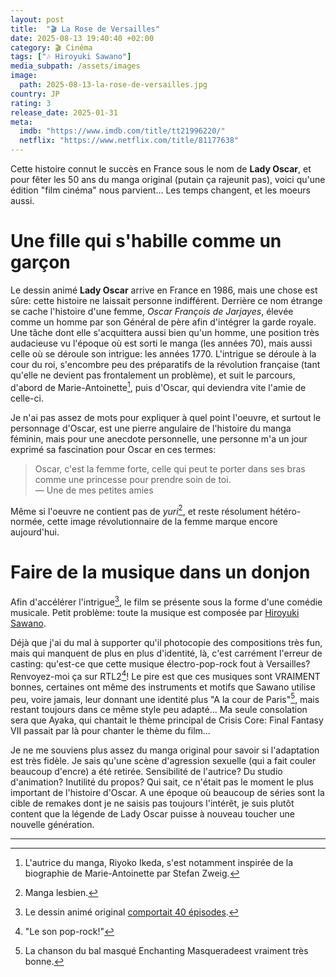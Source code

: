 ```yaml
---
layout: post
title:  "🎬 La Rose de Versailles"
date: 2025-08-13 19:40:40 +02:00
category: 🎬 Cinéma
tags: ["🎶 Hiroyuki Sawano"]
media_subpath: /assets/images
image:
  path: 2025-08-13-la-rose-de-versailles.jpg
country: JP
rating: 3
release_date: 2025-01-31
meta:
  imdb: "https://www.imdb.com/title/tt21996220/"
  netflix: "https://www.netflix.com/title/81177638"
---
```


Cette histoire connut le succès en France sous le nom de **Lady Oscar**, et pour fêter les 50 ans du manga original (putain ça rajeunit pas), voici qu'une édition "film cinéma" nous parvient... Les temps changent, et les moeurs aussi.

# Une fille qui s'habille comme un garçon

Le dessin animé **Lady Oscar** arrive en France en 1986, mais une chose est sûre: cette histoire ne laissait personne indifférent. Derrière ce nom étrange se cache l'histoire d'une femme, _Oscar François de Jarjayes_, élevée comme un homme par son Général de père afin d'intégrer la garde royale. Une tâche dont elle s'acquittera aussi bien qu'un homme, une position très audacieuse vu l'époque où est sorti le manga (les années 70), mais aussi celle où se déroule son intrigue: les années 1770. L'intrigue se déroule à la cour du roi, s'encombre peu des préparatifs de la révolution française (tant qu'elle ne devient pas frontalement un problème), et suit le parcours, d'abord de Marie-Antoinette[^1], puis d'Oscar, qui deviendra vite l'amie de celle-ci.

Je n'ai pas assez de mots pour expliquer à quel point l'oeuvre, et surtout le personnage d'Oscar, est une pierre angulaire de l'histoire du manga féminin, mais pour une anecdote personnelle, une personne m'a un jour exprimé sa fascination pour Oscar en ces termes:

> Oscar, c'est la femme forte, celle qui peut te porter dans ses bras comme une princesse pour prendre soin de toi.   
> — Une de mes petites amies   

Même si l'oeuvre ne contient pas de _yuri_[^2], et reste résolument hétéro-normée, cette image révolutionnaire de la femme marque encore aujourd'hui.

# Faire de la musique dans un donjon

Afin d'accélérer l'intrigue[^3], le film se présente sous la forme d'une comédie musicale. Petit problème: toute la musique est composée par [Hiroyuki Sawano](/tags/hiroyuki-sawano/).

Déjà que j'ai du mal à supporter qu'il photocopie des compositions très fun, mais qui manquent de plus en plus d'identité, là, c'est carrément l'erreur de casting: qu'est-ce que cette musique électro-pop-rock fout à Versailles? Renvoyez-moi ça sur RTL2[^4]! Le pire est que ces musiques sont VRAIMENT bonnes, certaines ont même des instruments et motifs que Sawano utilise peu, voire jamais, leur donnant une identité plus "A la cour de Paris"[^5], mais restant toujours dans ce même style peu adapté... Ma seule consolation sera que <wiki lang="en">Ayaka</wiki>, qui chantait le thème principal de <wiki>Crisis Core: Final Fantasy VII</wiki> passait par là pour chanter <yt video="H2O4lRmLrZ8">le thème du film</yt>...

Je ne me souviens plus assez du manga original pour savoir si l'adaptation est très fidèle. Je sais qu'une scène d'agression sexuelle (qui a fait couler beaucoup d'encre) a été retirée. Sensibilité de l'autrice? Du studio d'animation? Inutilité du propos? Qui sait, ce n'était pas le moment le plus important de l'histoire d'Oscar. A une époque où beaucoup de séries sont la cible de remakes dont je ne saisis pas toujours l'intérêt, je suis plutôt content que la légende de Lady Oscar puisse à nouveau toucher une nouvelle génération.

***
[^1]: L'autrice du manga, <wiki>Riyoko Ikeda</wiki>, s'est notamment inspirée de <wiki page="Marie-Antoinette (biographie de Stefan Zweig)">la biographie de Marie-Antoinette par Stefan Zweig</wiki>.
[^2]: Manga lesbien.
[^3]: Le dessin animé original [comportait 40 épisodes](https://anidb.net/anime/181).
[^4]: <span><yt video="_jeyypdHQ_0">"Le son pop-rock!"</yt></span>
[^5]: La chanson du bal masqué <yt video="NUza_0TqeD8">Enchanting Masquerade</yt>est vraiment très bonne.